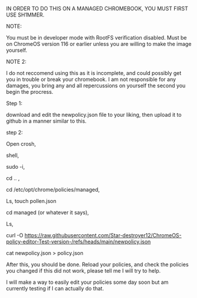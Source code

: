 IN ORDER TO DO THIS ON A MANAGED CHROMEBOOK, YOU MUST FIRST USE SH1MMER. 

NOTE:

You must be in developer mode with RootFS verification disabled. Must be on ChromeOS version 116 or earlier unless you are willing to make the image yourself.

NOTE 2:

I do not reccomend using this as it is incomplete, and could possibly get you in trouble or break your chromebook. I am not responsible for any damages, you bring any and all repercussions on yourself the second you begin the procress.

Step 1:

download and edit the newpolicy.json file to your liking, then upload it to github in a manner similar to this.

step 2:

Open crosh, 

shell, 

sudo -i, 

cd .. , 

cd /etc/opt/chrome/policies/managed, 

Ls, 
touch pollen.json

cd managed (or whatever it says), 

Ls, 

curl -O https://raw.githubusercontent.com/Star-destroyer12/ChromeOS-policy-editor-Test-version-/refs/heads/main/newpolicy.json

cat newpolicy.json > policy.json

After this, you should be done. Reload your policies, and check the policies you changed if this did not work, please tell me I will try to help. 

I will make a way to easily edit your policies some day soon but am currently testing if I can actually do that. 
